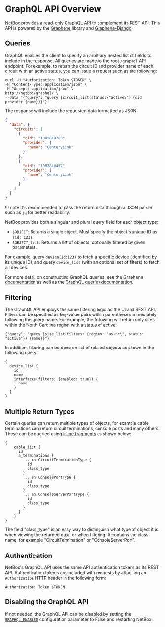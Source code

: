 # GraphQL API Overview

NetBox provides a read-only [GraphQL](https://graphql.org/) API to complement its REST API. This API is powered by the [Graphene](https://graphene-python.org/) library and [Graphene-Django](https://docs.graphene-python.org/projects/django/en/latest/).

## Queries

GraphQL enables the client to specify an arbitrary nested list of fields to include in the response. All queries are made to the root `/graphql` API endpoint. For example, to return the circuit ID and provider name of each circuit with an active status, you can issue a request such as the following:

```
curl -H "Authorization: Token $TOKEN" \
-H "Content-Type: application/json" \
-H "Accept: application/json" \
http://netbox/graphql/ \
--data '{"query": "query {circuit_list(status:\"active\") {cid provider {name}}}"}'
```

The response will include the requested data formatted as JSON:

```json
{
  "data": {
    "circuits": [
      {
        "cid": "1002840283",
        "provider": {
          "name": "CenturyLink"
        }
      },
      {
        "cid": "1002840457",
        "provider": {
          "name": "CenturyLink"
        }
      }
    ]
  }
}
```

!!! note
    It's recommended to pass the return data through a JSON parser such as `jq` for better readability.

NetBox provides both a singular and plural query field for each object type:

* `$OBJECT`: Returns a single object. Must specify the object's unique ID as `(id: 123)`.
* `$OBJECT_list`: Returns a list of objects, optionally filtered by given parameters.

For example, query `device(id:123)` to fetch a specific device (identified by its unique ID), and query `device_list` (with an optional set of filters) to fetch all devices.

For more detail on constructing GraphQL queries, see the [Graphene documentation](https://docs.graphene-python.org/en/latest/) as well as the [GraphQL queries documentation](https://graphql.org/learn/queries/).

## Filtering

The GraphQL API employs the same filtering logic as the UI and REST API. Filters can be specified as key-value pairs within parentheses immediately following the query name. For example, the following will return only sites within the North Carolina region with a status of active:

```
{"query": "query {site_list(filters: {region: "us-nc\", status: "active"}) {name}}"}
```
In addition, filtering can be done on list of related objects as shown in the following query:

```
{
  device_list {
    id
    name
    interfaces(filters: {enabled: true}) {
      name
    }
  }
}
```

## Multiple Return Types

Certain queries can return multiple types of objects, for example cable terminations can return circuit terminations, console ports and many others.  These can be queried using [inline fragments](https://graphql.org/learn/schema/#union-types) as shown below:

```
{
    cable_list {
      id
      a_terminations {
        ... on CircuitTerminationType {
          id
          class_type
        }
        ... on ConsolePortType {
          id
          class_type
        }
        ... on ConsoleServerPortType {
          id
          class_type
        }
      }
    }
}

```
The field "class_type" is an easy way to distinguish what type of object it is when viewing the returned data, or when filtering.  It contains the class name, for example "CircuitTermination" or "ConsoleServerPort".

## Authentication

NetBox's GraphQL API uses the same API authentication tokens as its REST API. Authentication tokens are included with requests by attaching an `Authorization` HTTP header in the following form:

```
Authorization: Token $TOKEN
```

## Disabling the GraphQL API

If not needed, the GraphQL API can be disabled by setting the [`GRAPHQL_ENABLED`](../configuration/miscellaneous.md#graphql_enabled) configuration parameter to False and restarting NetBox.

